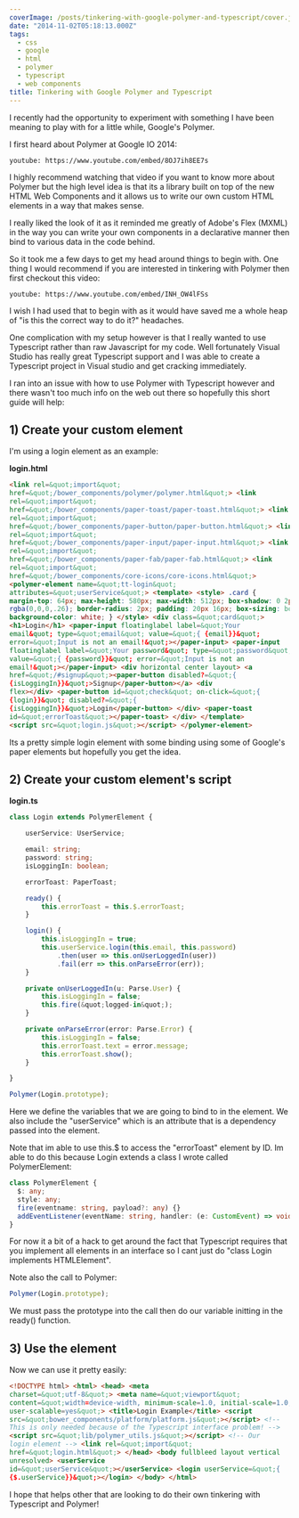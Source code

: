 ```yaml
---
coverImage: /posts/tinkering-with-google-polymer-and-typescript/cover.jpg
date: "2014-11-02T05:18:13.000Z"
tags:
  - css
  - google
  - html
  - polymer
  - typescript
  - web components
title: Tinkering with Google Polymer and Typescript
---
```


I recently had the opportunity to experiment with something I have been meaning to play with for a little while, Google's Polymer.

<!-- more -->

I first heard about Polymer at Google IO 2014:

`youtube: https://www.youtube.com/embed/8OJ7ih8EE7s`

I highly recommend watching that video if you want to know more about Polymer but the high level idea is that its a library built on top of the new HTML Web Components and it allows us to write our own custom HTML elements in a way that makes sense.

I really liked the look of it as it reminded me greatly of Adobe's Flex (MXML) in the way you can write your own components in a declarative manner then bind to various data in the code behind.

So it took me a few days to get my head around things to begin with. One thing I would recommend if you are interested in tinkering with Polymer then first checkout this video:

`youtube: https://www.youtube.com/embed/INH_OW4lFSs`

I wish I had used that to begin with as it would have saved me a whole heap of "is this the correct way to do it?" headaches.

One complication with my setup however is that I really wanted to use Typescript rather than raw Javascript for my code. Well fortunately Visual Studio has really great Typescript support and I was able to create a Typescript project in Visual studio and get cracking immediately.

I ran into an issue with how to use Polymer with Typescript however and there wasn't too much info on the web out there so hopefully this short guide will help:

## 1) Create your custom element

I'm using a login element as an example:

**login.html**

```html
<link rel=&quot;import&quot;
href=&quot;/bower_components/polymer/polymer.html&quot;> <link
rel=&quot;import&quot;
href=&quot;/bower_components/paper-toast/paper-toast.html&quot;> <link
rel=&quot;import&quot;
href=&quot;/bower_components/paper-button/paper-button.html&quot;> <link
rel=&quot;import&quot;
href=&quot;/bower_components/paper-input/paper-input.html&quot;> <link
rel=&quot;import&quot;
href=&quot;/bower_components/paper-fab/paper-fab.html&quot;> <link
rel=&quot;import&quot;
href=&quot;/bower_components/core-icons/core-icons.html&quot;>
<polymer-element name=&quot;tt-login&quot;
attributes=&quot;userService&quot;> <template> <style> .card {
margin-top: 64px; max-height: 580px; max-width: 512px; box-shadow: 0 2px 5px 0
rgba(0,0,0,.26); border-radius: 2px; padding: 20px 16px; box-sizing: border-box;
background-color: white; } </style> <div class=&quot;card&quot;>
<h1>Login</h1> <paper-input floatinglabel label=&quot;Your
email&quot; type=&quot;email&quot; value=&quot;{ {email}}&quot;
error=&quot;Input is not an email!&quot;></paper-input> <paper-input
floatinglabel label=&quot;Your password&quot; type=&quot;password&quot;
value=&quot;{ {password}}&quot; error=&quot;Input is not an
email!&quot;></paper-input> <div horizontal center layout> <a
href=&quot;/#signup&quot;><paper-button disabled?=&quot;{
{isLoggingIn}}&quot;>Signup</paper-button></a> <div
flex></div> <paper-button id=&quot;check&quot; on-click=&quot;{
{login}}&quot; disabled?=&quot;{
{isLoggingIn}}&quot;>Login</paper-button> </div> <paper-toast
id=&quot;errorToast&quot;></paper-toast> </div> </template>
<script src=&quot;login.js&quot;></script> </polymer-element>
```

Its a pretty simple login element with some binding using some of Google's paper elements but hopefully you get the idea.

## 2) Create your custom element's script

**login.ts**

```typescript
class Login extends PolymerElement {

    userService: UserService;

    email: string;
    password: string;
    isLoggingIn: boolean;

    errorToast: PaperToast;

    ready() {
        this.errorToast = this.$.errorToast;
    }

    login() {
        this.isLoggingIn = true;
        this.userService.login(this.email, this.password)
            .then(user => this.onUserLoggedIn(user))
            .fail(err => this.onParseError(err));
    }

    private onUserLoggedIn(u: Parse.User) {
        this.isLoggingIn = false;
        this.fire(&quot;logged-in&quot;);
    }

    private onParseError(error: Parse.Error) {
        this.isLoggingIn = false;
        this.errorToast.text = error.message;
        this.errorToast.show();
    }

}

Polymer(Login.prototype);
```

Here we define the variables that we are going to bind to in the element. We also include the "userService" which is an attribute that is a dependency passed into the element.

Note that im able to use this.\$ to access the "errorToast" element by ID. Im able to do this because Login extends a class I wrote called PolymerElement:

```typescript
class PolymerElement {
  $: any;
  style: any;
  fire(eventname: string, payload?: any) {}
  addEventListener(eventName: string, handler: (e: CustomEvent) => void) {}
}
```

For now it a bit of a hack to get around the fact that Typescript requires that you implement all elements in an interface so I cant just do "class Login implements HTMLElement".

Note also the call to Polymer:

```typescript
Polymer(Login.prototype);
```

We must pass the prototype into the call then do our variable initting in the ready() function.

## 3) Use the element

Now we can use it pretty easily:

```html
<!DOCTYPE html> <html> <head> <meta
charset=&quot;utf-8&quot;> <meta name=&quot;viewport&quot;
content=&quot;width=device-width, minimum-scale=1.0, initial-scale=1.0,
user-scalable=yes&quot;> <title>Login Example</title> <script
src=&quot;bower_components/platform/platform.js&quot;></script> <!--
This is only needed because of the Typescript interface problem! -->
<script src=&quot;lib/polymer_utils.js&quot;></script> <!-- Our
login element --> <link rel=&quot;import&quot;
href=&quot;login.html&quot;> </head> <body fullbleed layout vertical
unresolved> <userService
id=&quot;userService&quot;></userService> <login userService=&quot;{
{$.userService}}&quot;></login> </body> </html>
```

I hope that helps other that are looking to do their own tinkering with Typescript and Polymer!
